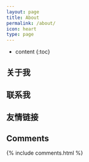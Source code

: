 ```yaml
---
layout: page
title: About
permalink: /about/
icon: heart
type: page
---
```


* content
{:toc}

## 关于我

## 联系我



## 友情链接


## Comments

{% include comments.html %}
